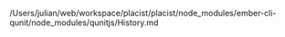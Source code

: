 /Users/julian/web/workspace/placist/placist/node_modules/ember-cli-qunit/node_modules/qunitjs/History.md